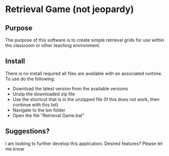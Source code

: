 # Retrieval Game (not jeopardy)
## Purpose
The purpose of this software is to create simple retrieval grids for use within the classroom or other teaching environment.

## Install
There is no install required all files are available with an associated runtime. To use do the following:
* Download the latest version from the available versions
* Unzip the downloaded zip file
* Use the shortcut that is in the unzipped file (If this does not work, then continue with this list)
* Navigate to the bin folder
* Open the file "Retrieval Game.bat"

## Suggestions?
I am looking to further develop this application. Desired features? Please let me know